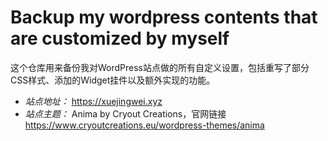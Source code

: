 # Backup my wordpress contents that are customized by myself

这个仓库用来备份我对WordPress站点做的所有自定义设置，包括重写了部分CSS样式、添加的Widget挂件以及额外实现的功能。
* *站点地址：* <https://xuejingwei.xyz>
* *站点主题：* Anima by Cryout Creations，官网链接<https://www.cryoutcreations.eu/wordpress-themes/anima>